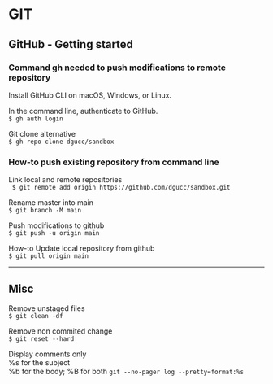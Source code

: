 # GIT

## GitHub - Getting started

### Command gh needed to push modifications to remote repository  
Install GitHub CLI on macOS, Windows, or Linux.  

In the command line, authenticate to GitHub.  
`$ gh auth login`  

Git clone alternative  
`$ gh repo clone dgucc/sandbox`  

### How-to push existing repository from command line  

Link local and remote repositories  
` $ git remote add origin https://github.com/dgucc/sandbox.git`  

Rename master into main  
`$ git branch -M main`  

Push modifications to github  
`$ git push -u origin main`  

How-to Update local repository from github  
`$ git pull origin main`  

---

## Misc

Remove unstaged files  
`$ git clean -df`  

Remove non commited change  
`$ git reset --hard`  

Display comments only  
%s for the subject  
%b for the body; 
%B for both 
`git --no-pager log --pretty=format:%s` 

